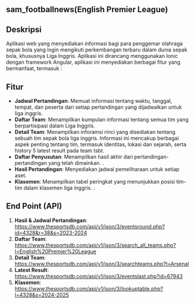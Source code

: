 ﻿## sam_footballnews(English Premier League)

## Deskripsi
Aplikasi web yang menyediakan informasi bagi para penggemar olahraga sepak bola yang ingin mengikuti perkembangan terbaru dalam dunia sepak bola, khususnya Liga Inggris. Aplikasi ini dirancang menggunakan Ionic dengan framework Angular, aplikasi ini menyediakan berbagai fitur yang bermanfaat, termasuk :

## Fitur

- **Jadwal Pertandingan**: Memuat informasi tentang waktu, tanggal, tempat, dan peserta dari setiap pertandingan yang dijadwalkan untuk liga inggris.
- **Daftar Team**: Menampilkan kumpulan informasi tentang semua tim yang berpartisipasi dalam Liga Inggris.
- **Detail Team**: Menampilkan inforamsi rinci yang disediakan tentang sebuah tim sepak bola liga inggris. Informasi ini mencakup berbagai aspek penting tentang tim, termasuk identitas, lokasi dan sejarah, serta history 5 latest result pada team tsbt.
- **Daftar Penyusutan**: Menampilkan hasil akhir dari pertandingan-pertandingan yang telah dimainkan. . 
- **Hasil Pertandingan**: Menyediakan jadwal pemeliharaan untuk setiap aset.
- **Klasemen**: Menampilkan tabel peringkat yang menunjukkan posisi tim-tim dalam klasemen liga inggris. .

## End Point (API)

1. **Hasil & Jadwal Pertandingan**: https://www.thesportsdb.com/api/v1/json/3/eventsround.php?id=4328&r=38&s=2023-2024
2. **Daftar Team**: https://www.thesportsdb.com/api/v1/json/3/search_all_teams.php?l=English%20Premier%20League
3. **Detail Team**: https://www.thesportsdb.com/api/v1/json/3/searchteams.php?t=Arsenal
4. **Latest Result**: https://www.thesportsdb.com/api/v1/json/3/eventslast.php?id=67943
5. **Klasemen**: https://www.thesportsdb.com/api/v1/json/3/lookuptable.php?l=4328&s=2024-2025
